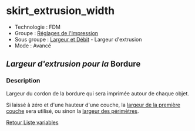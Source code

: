 # skirt_extrusion_width

* Technologie : FDM
* Groupe : [Réglages de l'Impression](../print_settings/print_settings.md)
* Sous groupe : [Largeur et Débit](../print_settings/print_settings.md#largeur-et-débit) - Largeur d'extrusion
* Mode : Avancé

## *Largeur d'extrusion pour la* Bordure

### Description

Largeur du cordon de la bordure qui sera imprimée autour de chaque objet.

Si laissé à zéro et d'une hauteur d'une couche, la [largeur de la première couche](first_layer_extrusion_width.md) sera utilisé, ou sinon la [largeur des périmètres](perimeter_extrusion_width.md).

[Retour Liste variables](variable_list.md)